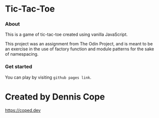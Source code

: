 # Tic-Tac-Toe

### About
This is a game of tic-tac-toe created using vanilla JavaScript.

This project was an assignment from The Odin Project, and is meant to be an exercise in the use of factory function and module patterns for the sake of namespacing.

### Get started
You can play by visiting `github pages link`.

# Created by Dennis Cope
https://coped.dev